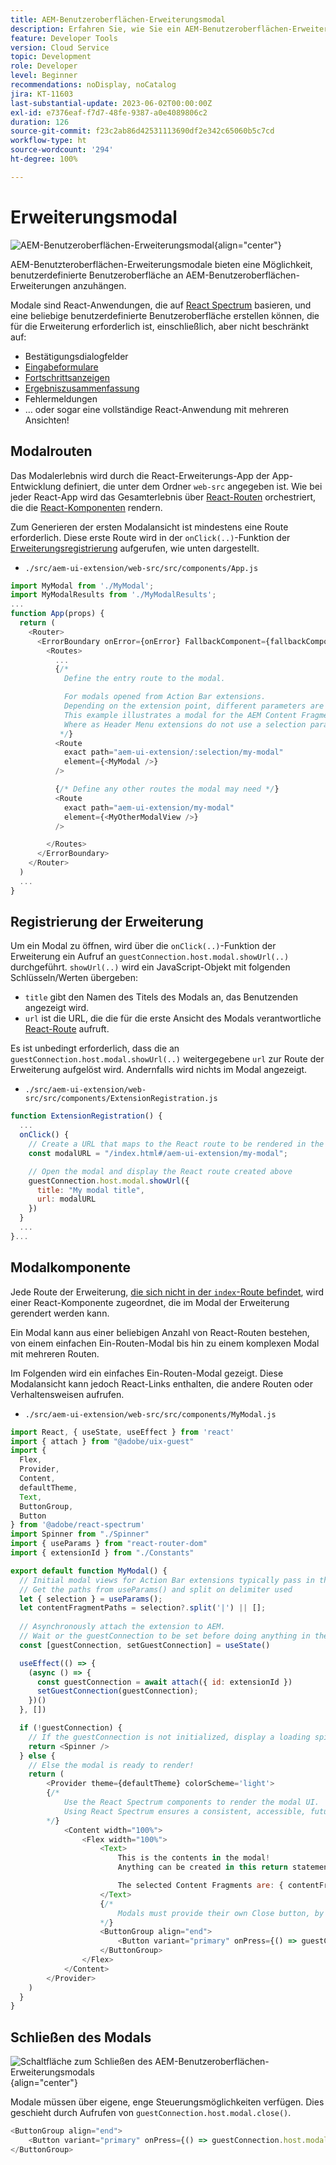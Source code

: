 ```yaml
---
title: AEM-Benutzeroberflächen-Erweiterungsmodal
description: Erfahren Sie, wie Sie ein AEM-Benutzeroberflächen-Erweiterungsmodul erstellen.
feature: Developer Tools
version: Cloud Service
topic: Development
role: Developer
level: Beginner
recommendations: noDisplay, noCatalog
jira: KT-11603
last-substantial-update: 2023-06-02T00:00:00Z
exl-id: e7376eaf-f7d7-48fe-9387-a0e4089806c2
duration: 126
source-git-commit: f23c2ab86d42531113690df2e342c65060b5c7cd
workflow-type: ht
source-wordcount: '294'
ht-degree: 100%

---
```


# Erweiterungsmodal

![AEM-Benutzeroberflächen-Erweiterungsmodal](./assets/modal/modal.png){align="center"}

AEM-Benutzteroberflächen-Erweiterungsmodale bieten eine Möglichkeit, benutzerdefinierte Benutzeroberfläche an AEM-Benutzeroberflächen-Erweiterungen anzuhängen.

Modale sind React-Anwendungen, die auf [React Spectrum](https://react-spectrum.adobe.com/react-spectrum/) basieren, und eine beliebige benutzerdefinierte Benutzeroberfläche erstellen können, die für die Erweiterung erforderlich ist, einschließlich, aber nicht beschränkt auf:

+ Bestätigungsdialogfelder
+ [Eingabeformulare](https://react-spectrum.adobe.com/react-spectrum/#forms)
+ [Fortschrittsanzeigen](https://react-spectrum.adobe.com/react-spectrum/#status)
+ [Ergebniszusammenfassung](https://react-spectrum.adobe.com/react-spectrum/#collections)
+ Fehlermeldungen
+ … oder sogar eine vollständige React-Anwendung mit mehreren Ansichten!

## Modalrouten

Das Modalerlebnis wird durch die React-Erweiterungs-App der App-Entwicklung definiert, die unter dem Ordner `web-src` angegeben ist. Wie bei jeder React-App wird das Gesamterlebnis über [React-Routen](https://reactrouter.com/de/main/components/routes) orchestriert, die die [React-Komponenten](https://reactjs.org/docs/components-and-props.html) rendern.

Zum Generieren der ersten Modalansicht ist mindestens eine Route erforderlich. Diese erste Route wird in der `onClick(..)`-Funktion der [Erweiterungsregistrierung](#extension-registration) aufgerufen, wie unten dargestellt.


+ `./src/aem-ui-extension/web-src/src/components/App.js`

```javascript
import MyModal from './MyModal';
import MyModalResults from './MyModalResults';
...
function App(props) {
  return (
    <Router>
      <ErrorBoundary onError={onError} FallbackComponent={fallbackComponent}>
        <Routes>
          ...         
          {/* 
            Define the entry route to the modal.

            For modals opened from Action Bar extensions.
            Depending on the extension point, different parameters are passed to the modal.
            This example illustrates a modal for the AEM Content Fragment Console (list view), where typically a :selection parameter is used to pass in the list of selected Content Fragments.
            Where as Header Menu extensions do not use a selection parameter.
           */}
          <Route
            exact path="aem-ui-extension/:selection/my-modal"
            element={<MyModal />}
          />                    

          {/* Define any other routes the modal may need */}
          <Route
            exact path="aem-ui-extension/my-modal"
            element={<MyOtherModalView />}
          />                    

        </Routes>
      </ErrorBoundary>
    </Router>
  )
  ...
}
```

## Registrierung der Erweiterung

Um ein Modal zu öffnen, wird über die `onClick(..)`-Funktion der Erweiterung ein Aufruf an `guestConnection.host.modal.showUrl(..)` durchgeführt. `showUrl(..)` wird ein JavaScript-Objekt mit folgenden Schlüsseln/Werten übergeben:

+ `title` gibt den Namen des Titels des Modals an, das Benutzenden angezeigt wird.
+ `url` ist die URL, die die für die erste Ansicht des Modals verantwortliche [React-Route](#modal-routes) aufruft.

Es ist unbedingt erforderlich, dass die an `guestConnection.host.modal.showUrl(..)` weitergegebene `url` zur Route der Erweiterung aufgelöst wird. Andernfalls wird nichts im Modal angezeigt.

+ `./src/aem-ui-extension/web-src/src/components/ExtensionRegistration.js`

```javascript
function ExtensionRegistration() {
  ...
  onClick() {
    // Create a URL that maps to the React route to be rendered in the modal
    const modalURL = "/index.html#/aem-ui-extension/my-modal";

    // Open the modal and display the React route created above
    guestConnection.host.modal.showUrl({
      title: "My modal title",
      url: modalURL
    })     
  }
  ...     
}...
```

## Modalkomponente

Jede Route der Erweiterung, [die sich nicht in der `index`-Route befindet](./extension-registration.md#app-routes), wird einer React-Komponente zugeordnet, die im Modal der Erweiterung gerendert werden kann.

Ein Modal kann aus einer beliebigen Anzahl von React-Routen bestehen, von einem einfachen Ein-Routen-Modal bis hin zu einem komplexen Modal mit mehreren Routen.

Im Folgenden wird ein einfaches Ein-Routen-Modal gezeigt. Diese Modalansicht kann jedoch React-Links enthalten, die andere Routen oder Verhaltensweisen aufrufen.

+ `./src/aem-ui-extension/web-src/src/components/MyModal.js`

```javascript
import React, { useState, useEffect } from 'react'
import { attach } from "@adobe/uix-guest"
import {
  Flex,
  Provider,
  Content,
  defaultTheme,
  Text,
  ButtonGroup,
  Button
} from '@adobe/react-spectrum'
import Spinner from "./Spinner"
import { useParams } from "react-router-dom"
import { extensionId } from "./Constants"

export default function MyModal() {
  // Initial modal views for Action Bar extensions typically pass in the list of selected Content Fragment Paths from ExtensionRegistration.js
  // Get the paths from useParams() and split on delimiter used
  let { selection } = useParams();
  let contentFragmentPaths = selection?.split('|') || [];
  
  // Asynchronously attach the extension to AEM. 
  // Wait or the guestConnection to be set before doing anything in the modal.
  const [guestConnection, setGuestConnection] = useState()

  useEffect(() => {
    (async () => {
      const guestConnection = await attach({ id: extensionId })
      setGuestConnection(guestConnection);
    })()
  }, [])

  if (!guestConnection) {
    // If the guestConnection is not initialized, display a loading spinner
    return <Spinner />
  } else {
    // Else the modal is ready to render!
    return (
        <Provider theme={defaultTheme} colorScheme='light'>
        {/* 
            Use the React Spectrum components to render the modal UI.
            Using React Spectrum ensures a consistent, accessible, future-proof look-and-feel and speeds up development.
        */}
            <Content width="100%">
                <Flex width="100%">
                    <Text>
                        This is the contents in the modal! 
                        Anything can be created in this return statement!

                        The selected Content Fragments are: { contentFragmentPaths.join(', ') }
                    </Text>                    
                    {/*
                        Modals must provide their own Close button, by calling: guestConnection.host.modal.close()
                    */}
                    <ButtonGroup align="end">
                        <Button variant="primary" onPress={() => guestConnection.host.modal.close()}>Close</Button>
                    </ButtonGroup>
                </Flex>
            </Content>
        </Provider>
    )
  }
}
```

## Schließen des Modals

![Schaltfläche zum Schließen des AEM-Benutzeroberflächen-Erweiterungsmodals](./assets/modal/close.png){align="center"}

Modale müssen über eigene, enge Steuerungsmöglichkeiten verfügen. Dies geschieht durch Aufrufen von `guestConnection.host.modal.close()`.

```javascript
<ButtonGroup align="end">
    <Button variant="primary" onPress={() => guestConnection.host.modal.close()}>Close</Button>
</ButtonGroup>
```
